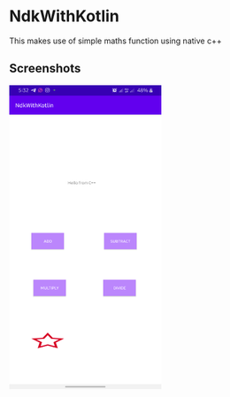 # NdkWithKotlin

This makes use of simple maths function using native c++

## Screenshots
<img height=550 width=275 src="https://github.com/sanxy/NdkWithKotlin/blob/master/screenshot/1.png" /> 
